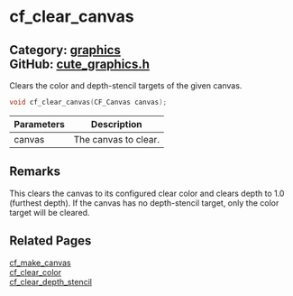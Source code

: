 [//]: # (This file is automatically generated by Cute Framework's docs parser.)
[//]: # (Do not edit this file by hand!)
[//]: # (See: https://github.com/RandyGaul/cute_framework/blob/master/samples/docs_parser.cpp)
[](../header.md ':include')

# cf_clear_canvas

Category: [graphics](/api_reference?id=graphics)  
GitHub: [cute_graphics.h](https://github.com/RandyGaul/cute_framework/blob/master/include/cute_graphics.h)  
---

Clears the color and depth-stencil targets of the given canvas.

```cpp
void cf_clear_canvas(CF_Canvas canvas);
```

Parameters | Description
--- | ---
canvas | The canvas to clear.

## Remarks

This clears the canvas to its configured clear color and clears depth to 1.0 (furthest depth).
If the canvas has no depth-stencil target, only the color target will be cleared.

## Related Pages

[cf_make_canvas](/graphics/cf_make_canvas.md)  
[cf_clear_color](/graphics/cf_clear_color.md)  
[cf_clear_depth_stencil](/graphics/cf_clear_depth_stencil.md)  
